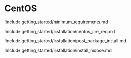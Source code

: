 # CentOS

!include getting_started/minimum_requirements.md

!include getting_started/installation/centos_pre_req.md

!include getting_started/installation/post_package_install.md

!include getting_started/installation/install_moose.md
